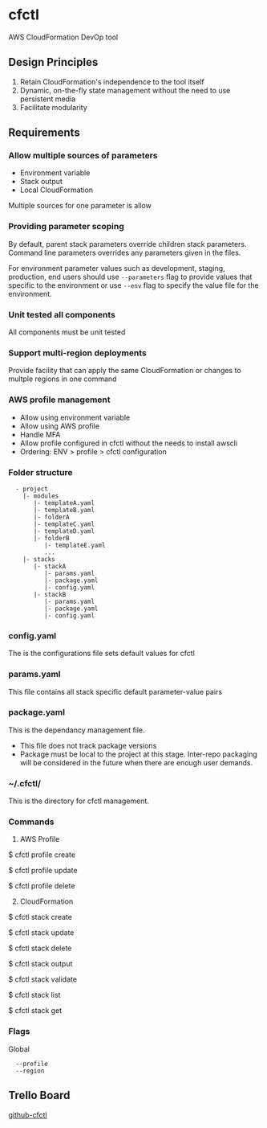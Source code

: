 # cfctl
AWS CloudFormation DevOp tool

## Design Principles
1. Retain CloudFormation's independence to the tool itself
2. Dynamic, on-the-fly state management without the need to use persistent media
3. Facilitate modularity

## Requirements

### Allow multiple sources of parameters
- Environment variable
- Stack output
- Local CloudFormation

Multiple sources for one parameter is allow

### Providing parameter scoping
By default, parent stack parameters override children stack parameters.
Command line parameters overrides any parameters given in the files.

For environment parameter values such as development, staging, production, end users should use `--parameters` flag to provide values that specific to the environment or use `--env` flag to specify the value file for the environment.

### Unit tested all components
All components must be unit tested

### Support multi-region deployments
Provide facility that can apply the same CloudFormation or changes to multple regions in one command

### AWS profile management
- Allow using environment variable
- Allow using AWS profile
- Handle MFA
- Allow profile configured in cfctl without the needs to install awscli
- Ordering: ENV > profile > cfctl configuration

### Folder structure
```  
  - project
    |- modules
       |- templateA.yaml
       |- templateB.yaml
       |- folderA
       |- templateC.yaml
       |- templateD.yaml
       |- folderB
          |- templateE.yaml
          ...
    |- stacks
       |- stackA
          |- params.yaml
          |- package.yaml
          |- config.yaml
       |- stackB
          |- params.yaml
          |- package.yaml
          |- config.yaml
```

### config.yaml
The is the configurations file sets default values for cfctl

### params.yaml
This file contains all stack specific default parameter-value pairs

### package.yaml
This is the dependancy management file.

- This file does not track package versions
- Package must be local to the project at this stage. Inter-repo packaging will be considered in the future when there are enough user demands.

### ~/.cfctl/
This is the directory for cfctl management.

### Commands
1. AWS Profile

  $ cfctl profile create
  
  $ cfctl profile update
  
  $ cfctl profile delete
  
2. CloudFormation

  $ cfctl stack create
  
  $ cfctl stack update
  
  $ cfctl stack delete
  
  $ cfctl stack output
  
  $ cfctl stack validate
  
  $ cfctl stack list
  
  $ cfctl stack get
  
### Flags

Global
```
  --profile 
  --region
```


Trello Board
---
[github-cfctl](https://trello.com/b/3etT9edo/github-cfctl)
